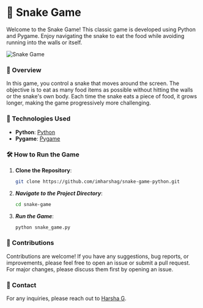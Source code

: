 # 🐍 Snake Game

Welcome to the Snake Game! This classic game is developed using Python and Pygame. Enjoy navigating the snake to eat the food while avoiding running into the walls or itself.

![Snake Game](https://harsha-g.vercel.app/_next/image?url=%2F_next%2Fstatic%2Fmedia%2FSnake_game.266e0198.png&w=640&q=75) 

### 📜 Overview

In this game, you control a snake that moves around the screen. The objective is to eat as many food items as possible without hitting the walls or the snake's own body. Each time the snake eats a piece of food, it grows longer, making the game progressively more challenging.

### 🚀 Technologies Used

- **Python**: [Python](https://www.python.org/)
- **Pygame**: [Pygame](https://www.pygame.org/)

### 🛠 How to Run the Game

1. **Clone the Repository**:
    ```sh
    git clone https://github.com/imharshag/snake-game-python.git
    ```
2. ***Navigate to the Project Directory***:
    ```sh
    cd snake-game
    ```
3. ***Run the Game***:
    ```sh
    python snake_game.py
    ```

### 🤝 Contributions

Contributions are welcome! If you have any suggestions, bug reports, or improvements, please feel free to open an issue or submit a pull request. For major changes, please discuss them first by opening an issue.

### 📧 Contact

For any inquiries, please reach out to [Harsha G](mailto:harshag3106@gmail.com).

